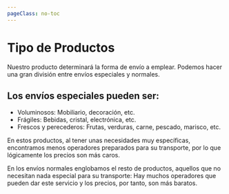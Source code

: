```yaml
---
pageClass: no-toc
---
```


# Tipo de Productos

Nuestro producto determinará la forma de envío a emplear. Podemos hacer una gran división entre envíos especiales y normales.

## Los envíos especiales pueden ser:

* Voluminosos: Mobiliario, decoración, etc.
* Frágiles: Bebidas, cristal, electrónica, etc.
* Frescos y perecederos: Frutas, verduras, carne, pescado, marisco, etc.

En estos productos, al tener unas necesidades muy específicas, encontramos menos operadores preparados para su transporte, por lo que lógicamente los precios son más caros.

En los envíos normales englobamos el resto de productos, aquellos que no necesitan nada especial para su transporte: Hay muchos operadores que pueden dar este servicio y los precios, por tanto, son más baratos.